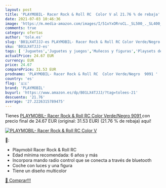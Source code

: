 ```yaml
---
layout: post
title: 'PLAYMOBIL- Racer Rock & Roll RC  Color V al 21.76 % de rebaja'
date: 2021-07-03 10:46:36
image: 'https://m.media-amazon.com/images/I/51xYxORroCL._SL500_._SL400_.jpg'
comments: true
category: ofertas
author: 'tole.es'
slug: 'B01LX4TJJJ-es PLAYMOBIL- Racer Rock & Roll RC Color Verde/Negro 9091'
sku: 'B01LX4TJJJ-es'
tags: [ 'Juguetes','Juguetes y juegos','Muñecos y figuras','Playsets de figuras de juguete para niños','playmobil','playmobil-', ]
actualPrice: 24.67 EUR
currency: EUR
price: 24.67
comparePrice: 31.53 EUR
prodname: 'PLAYMOBIL- Racer Rock & Roll RC  Color Verde/Negro  9091 '
country: 'es'
flag: '🇪🇸'
brand: 'PLAYMOBIL'
buyurl: 'https://www.amazon.es/dp/B01LX4TJJJ/?tag=tolees-21'
descuento: '21.76'
average: '27.2226315789475'
---
```


Tienes [PLAYMOBIL- Racer Rock & Roll RC  Color Verde/Negro  9091 ](https://www.amazon.es/dp/B01LX4TJJJ/?tag=tolees-21) con precio final de  24.67 EUR (original: 31.53 EUR) (21.76 %  de rebaja) aqui!

[![PLAYMOBIL- Racer Rock & Roll RC  Color V](https://m.media-amazon.com/images/I/51xYxORroCL._SL500_._SL400_.jpg)](https://www.amazon.es/dp/B01LX4TJJJ/?tag=tolees-21)

🔎:

- Playmobil Racer Rock & Roll RC
- Edad mínima recomendada: 6 años y más
- Incorpora mando radio control que se conecta a través de bluetooth
- Coche con luces y una figura
- Tiene un diseño multicolor

[🛒 Comprar!!!](https://www.amazon.es/dp/B01LX4TJJJ/?tag=tolees-21)
